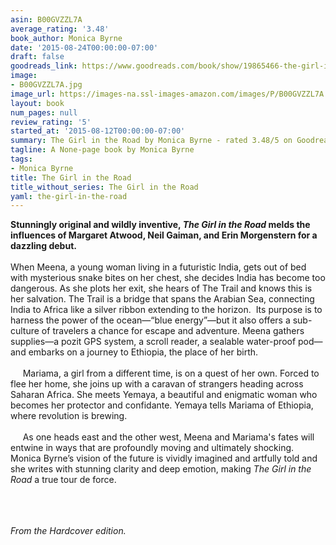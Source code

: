 ```yaml
---
asin: B00GVZZL7A
average_rating: '3.48'
book_author: Monica Byrne
date: '2015-08-24T00:00:00-07:00'
draft: false
goodreads_link: https://www.goodreads.com/book/show/19865466-the-girl-in-the-road
image:
- B00GVZZL7A.jpg
image_url: https://images-na.ssl-images-amazon.com/images/P/B00GVZZL7A.01._SCLZZZZZZZ.jpg
layout: book
num_pages: null
review_rating: '5'
started_at: '2015-08-12T00:00:00-07:00'
summary: The Girl in the Road by Monica Byrne - rated 3.48/5 on Goodreads
tagline: A None-page book by Monica Byrne
tags:
- Monica Byrne
title: The Girl in the Road
title_without_series: The Girl in the Road
yaml: the-girl-in-the-road
---
```


<p><b>Stunningly original and wildly inventive, <i>The Girl in the Road</i> melds the influences of Margaret Atwood, Neil Gaiman, and Erin Morgenstern for a dazzling debut.</b><br /> <br />When Meena, a young woman living in a futuristic India, gets out of bed with mysterious snake bites on her chest, she decides India has become too dangerous. As she plots her exit, she hears of The Trail and knows this is her salvation. The Trail is a bridge that spans the Arabian Sea, connecting India to Africa like a silver ribbon extending to the horizon.  Its purpose is to harness the power of the ocean—“blue energy”—but it also offers a sub-culture of travelers a chance for escape and adventure. Meena gathers supplies—a pozit GPS system, a scroll reader, a sealable water-proof pod—and embarks on a journey to Ethiopia, the place of her birth.  <br /> <br />     Mariama, a girl from a different time, is on a quest of her own. Forced to flee her home, she joins up with a caravan of strangers heading across Saharan Africa. She meets Yemaya, a beautiful and enigmatic woman who becomes her protector and confidante. Yemaya tells Mariama of Ethiopia, where revolution is brewing. <br /> <br />     As one heads east and the other west, Meena and Mariama's fates will entwine in ways that are profoundly moving and ultimately shocking.  Monica Byrne’s vision of the future is vividly imagined and artfully told and she writes with stunning clarity and deep emotion, making <i>The Girl in the Road</i> a true tour de force.</p><br /><br /><br /><i>From the Hardcover edition.</i>